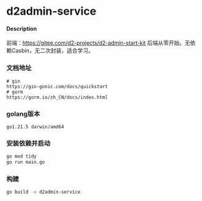 # d2admin-service

#### Description
前端：https://gitee.com/d2-projects/d2-admin-start-kit
后端从零开始。无依赖Casbin，无二次封装，适合学习。

### 文档地址
```text
# gin
https://gin-gonic.com/docs/quickstart
# gorm
https://gorm.io/zh_CN/docs/index.html
```
### golang版本
```text
go1.21.5 darwin/amd64
```

### 安装依赖并启动
```bash
go mod tidy
go run main.go
```

### 构建
```bash
go build -o d2admin-service
```